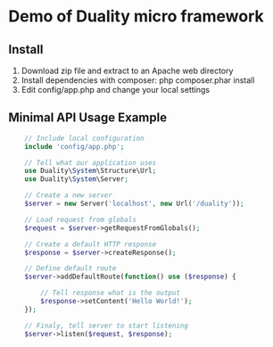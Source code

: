 Demo of Duality micro framework
===============================

Install
-------

1. Download zip file and extract to an Apache web directory
2. Install dependencies with composer: php composer.phar install
3. Edit config/app.php and change your local settings

Minimal API Usage Example
-------------

```php
	// Include local configuration
	include 'config/app.php';

	// Tell what our application uses
	use Duality\System\Structure\Url;
	use Duality\System\Server;

	// Create a new server
	$server = new Server('localhost', new Url('/duality'));

	// Load request from globals
	$request = $server->getRequestFromGlobals();

	// Create a default HTTP response
	$response = $server->createResponse();

	// Define default route
	$server->addDefaultRoute(function() use ($response) {

		// Tell response what is the output
		$response->setContent('Hello World!');
	});

	// Finaly, tell server to start listening
	$server->listen($request, $response);
```